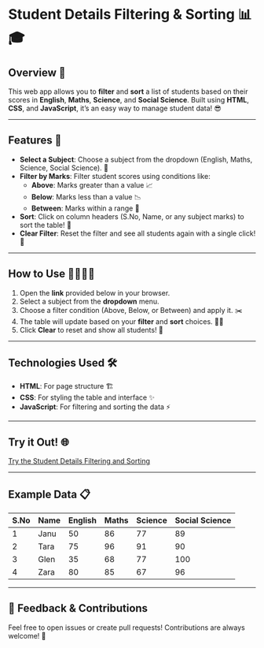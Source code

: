 # Student Details Filtering & Sorting 📊🎓

## Overview 🌟
This web app allows you to **filter** and **sort** a list of students based on their scores in **English**, **Maths**, **Science**, and **Social Science**. Built using **HTML**, **CSS**, and **JavaScript**, it’s an easy way to manage student data! 😎

---

## Features 🚀

- **Select a Subject**: Choose a subject from the dropdown (English, Maths, Science, Social Science). 🎯
- **Filter by Marks**: Filter student scores using conditions like:
  - **Above**: Marks greater than a value 📈
  - **Below**: Marks less than a value 📉
  - **Between**: Marks within a range 🔄
- **Sort**: Click on column headers (S.No, Name, or any subject marks) to sort the table! 🔢
- **Clear Filter**: Reset the filter and see all students again with a single click! 🔄

---

## How to Use 👨‍💻👩‍💻

1. Open the **link** provided below in your browser.
2. Select a subject from the **dropdown** menu.
3. Choose a filter condition (Above, Below, or Between) and apply it. ✂️
4. The table will update based on your **filter** and **sort** choices. 🧑‍🏫
5. Click **Clear** to reset and show all students! 🔄

---

## Technologies Used 🛠️

- **HTML**: For page structure 🏗️
- **CSS**: For styling the table and interface ✨
- **JavaScript**: For filtering and sorting the data ⚡

---

## Try it Out! 🌐

[Try the Student Details Filtering and Sorting]([https://dummy-link.com](https://vinish2002.github.io/Student-Filtering/)) 

---

## Example Data 📋

| S.No | Name        | English | Maths | Science | Social Science |
|------|-------------|---------|-------|---------|----------------|
| 1    | Janu        | 50      | 86    | 77      | 89             |
| 2    | Tara        | 75      | 96    | 91      | 90             |
| 3    | Glen        | 35      | 68    | 77      | 100            |
| 4    | Zara        | 80      | 85    | 67      | 96             |

---
## 💬 Feedback & Contributions
Feel free to open issues or create pull requests! Contributions are always welcome! 🙌


